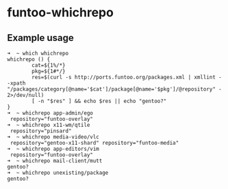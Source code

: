 # funtoo-whichrepo

## Example usage

    ➜  ~ which whichrepo
    whichrepo () {
            cat=${1%/*}
            pkg=${1#*/}
            res=$(curl -s http://ports.funtoo.org/packages.xml | xmllint --xpath "/packages/category[@name='$cat']/package[@name='$pkg']/@repository" - 2>/dev/null)
            [ -n "$res" ] && echo $res || echo "gentoo?"
    }
    ➜  ~ whichrepo app-admin/ego
     repository="funtoo-overlay"
    ➜  ~ whichrepo x11-wm/qtile 
     repository="pinsard"
    ➜  ~ whichrepo media-video/vlc
     repository="gentoo-x11-shard" repository="funtoo-media"
    ➜  ~ whichrepo app-editors/vim
     repository="funtoo-overlay"
    ➜  ~ whichrepo mail-client/mutt
    gentoo?
    ➜  ~ whichrepo unexisting/package
    gentoo?
